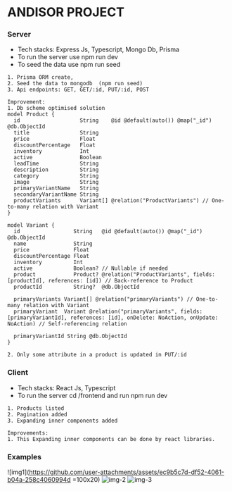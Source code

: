 # ANDISOR PROJECT


### Server

- Tech stacks: Express Js, Typescript, Mongo Db, Prisma
- To run the server use npm run dev
- To seed the data use npm run seed

```
1. Prisma ORM create,
2. Seed the data to mongodb  (npm run seed)
3. Api endpoints: GET, GET/:id, PUT/:id, POST
```

```
Improvement: 
1. Db scheme optimised solution
model Product {
  id                   String    @id @default(auto()) @map("_id") @db.ObjectId
  title                String
  price                Float
  discountPercentage   Float
  inventory            Int
  active               Boolean
  leadTime             String
  description          String
  category             String
  image                String
  primaryVariantName   String
  secondaryVariantName String
  productVariants      Variant[] @relation("ProductVariants") // One-to-many relation with Variant
}

model Variant {
  id                 String   @id @default(auto()) @map("_id") @db.ObjectId
  name               String
  price              Float
  discountPercentage Float
  inventory          Int
  active             Boolean? // Nullable if needed
  product            Product? @relation("ProductVariants", fields: [productId], references: [id]) // Back-reference to Product
  productId          String?  @db.ObjectId

  primaryVariants Variant[] @relation("primaryVariants") // One-to-many relation with Variant
  primaryVariant  Variant @relation("primaryVariants", fields: [primaryVariantId], references: [id], onDelete: NoAction, onUpdate: NoAction) // Self-referencing relation

  primaryVariantId String @db.ObjectId
}

2. Only some attribute in a product is updated in PUT/:id
```


### Client

- Tech stacks: React Js, Typescript
- To run the server cd /frontend and run npm run dev

```
1. Products listed
2. Pagination added
3. Expanding inner components added
```

```
Improvements: 
1. This Expanding inner components can be done by react libraries.
```

### Examples
![img1](https://github.com/user-attachments/assets/ec9b5c7d-df52-4061-b04a-258c4060994d =100x20)
![img-2](https://github.com/user-attachments/assets/953b3d14-c751-4b2f-9da7-740ba024bad1)
![img-3](https://github.com/user-attachments/assets/5a2c18c7-e259-404e-a580-126323e35c34)



